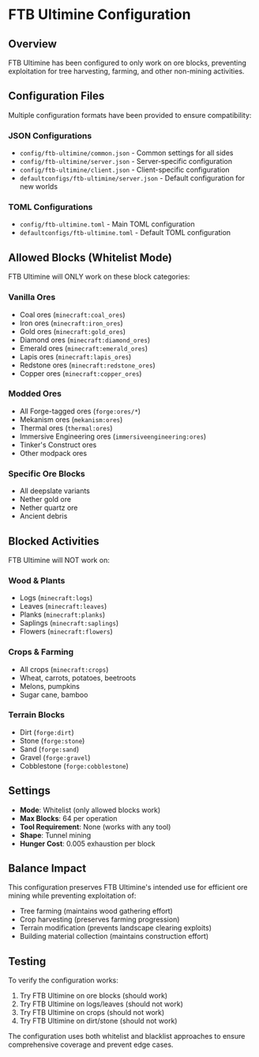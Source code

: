 # FTB Ultimine Configuration

## Overview
FTB Ultimine has been configured to only work on ore blocks, preventing exploitation for tree harvesting, farming, and other non-mining activities.

## Configuration Files
Multiple configuration formats have been provided to ensure compatibility:

### JSON Configurations
- `config/ftb-ultimine/common.json` - Common settings for all sides
- `config/ftb-ultimine/server.json` - Server-specific configuration  
- `config/ftb-ultimine/client.json` - Client-specific configuration
- `defaultconfigs/ftb-ultimine/server.json` - Default configuration for new worlds

### TOML Configurations  
- `config/ftb-ultimine.toml` - Main TOML configuration
- `defaultconfigs/ftb-ultimine.toml` - Default TOML configuration

## Allowed Blocks (Whitelist Mode)
FTB Ultimine will ONLY work on these block categories:

### Vanilla Ores
- Coal ores (`minecraft:coal_ores`)
- Iron ores (`minecraft:iron_ores`) 
- Gold ores (`minecraft:gold_ores`)
- Diamond ores (`minecraft:diamond_ores`)
- Emerald ores (`minecraft:emerald_ores`)
- Lapis ores (`minecraft:lapis_ores`)
- Redstone ores (`minecraft:redstone_ores`)
- Copper ores (`minecraft:copper_ores`)

### Modded Ores
- All Forge-tagged ores (`forge:ores/*`)
- Mekanism ores (`mekanism:ores`)
- Thermal ores (`thermal:ores`) 
- Immersive Engineering ores (`immersiveengineering:ores`)
- Tinker's Construct ores
- Other modpack ores

### Specific Ore Blocks
- All deepslate variants
- Nether gold ore
- Nether quartz ore
- Ancient debris

## Blocked Activities
FTB Ultimine will NOT work on:

### Wood & Plants
- Logs (`minecraft:logs`)
- Leaves (`minecraft:leaves`)
- Planks (`minecraft:planks`)
- Saplings (`minecraft:saplings`)
- Flowers (`minecraft:flowers`)

### Crops & Farming
- All crops (`minecraft:crops`)
- Wheat, carrots, potatoes, beetroots
- Melons, pumpkins
- Sugar cane, bamboo

### Terrain Blocks
- Dirt (`forge:dirt`)
- Stone (`forge:stone`)
- Sand (`forge:sand`)
- Gravel (`forge:gravel`)
- Cobblestone (`forge:cobblestone`)

## Settings
- **Mode**: Whitelist (only allowed blocks work)
- **Max Blocks**: 64 per operation
- **Tool Requirement**: None (works with any tool)
- **Shape**: Tunnel mining
- **Hunger Cost**: 0.005 exhaustion per block

## Balance Impact
This configuration preserves FTB Ultimine's intended use for efficient ore mining while preventing exploitation of:
- Tree farming (maintains wood gathering effort)
- Crop harvesting (preserves farming progression)
- Terrain modification (prevents landscape clearing exploits)
- Building material collection (maintains construction effort)

## Testing
To verify the configuration works:
1. Try FTB Ultimine on ore blocks (should work)
2. Try FTB Ultimine on logs/leaves (should not work)  
3. Try FTB Ultimine on crops (should not work)
4. Try FTB Ultimine on dirt/stone (should not work)

The configuration uses both whitelist and blacklist approaches to ensure comprehensive coverage and prevent edge cases.